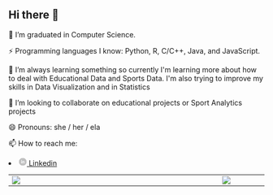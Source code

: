 <h2>  Hi there 👋 </h2>
<!-- <img src="https://github.com/ThaisGabriele/ThaisGabriele/blob/main/images/cover.png" > -->
<p> 🔭 I’m graduated in Computer Science. </p>
<p> ⚡ Programming languages I know: Python, R, C/C++, Java, and JavaScript.
<p> 🧠 I’m always learning something so currently I'm learning more about how to deal with Educational Data and Sports Data. I'm also trying to improve my skills in Data Visualization and in Statistics </p>
<p> 👯 I’m looking to collaborate on educational projects or Sport Analytics projects </p>
<p> 😄 Pronouns: she / her / ela </p>
<p> 📫 How to reach me: </p>
  <li> <a href="https://www.linkedin.com/in/thais-gabriele/"> <img src="https://github.com/ThaisGabriele/ThaisGabriele/blob/main/images/linkedin.png" width="16"> </img>  Linkedin </a> </li>

<center>
<table>
    <tr>
        <td><img width="400px" align="left" src="https://github-readme-stats.vercel.app/api/top-langs/?username=ThaisGabriele&hide=html&layout=compact&theme=buefy" /></td>
        <td><img width="495px" align="left" src="https://github-readme-stats.vercel.app/api?username=ThaisGabriele&theme=buefy"/></td>
    </tr>   
</table>
</center>  
